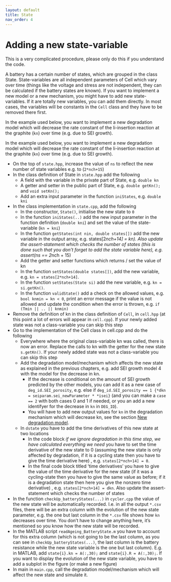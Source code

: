 ```yaml
---
layout: default
title: State
nav_order: 4
---
```



# Adding a new state-variable

This is a very complicated procedure, please only do this if you understand the code.

A battery has a certain number of states, which are grouped in the class State. State-variables are all independent parameters of Cell which vary over time (things like the voltage and stress are not independent, they can be calculated if the battery states are known). If you want to implement a new model or a new mechanism, you might have to add new state-variables. If it are totally new variables, you can add them directly. In most cases, the variables will be constants in the `Cell` class and they have to be removed there first.

In the example used below, you want to implement a new degradation model which will decrease the rate constant of the li-insertion reaction at the graphite (`kn`) over time (e.g. due to SEI growth).

In the example used below, you want to implement a new degradation model which will decrease the rate constant of the li-insertion reaction at the graphite (`kn`) over time (e.g. due to SEI growth).
- On the top of `state.hpp`, increase the value of `ns` to reflect the new number of state variables e.g. to (`2*nch+15`)
- In the class definition of State in `state.hpp` add the following
    - A field with the variable in the private part of State, e.g. `double kn`
    - A getter and setter in the public part of State, e.g. `double getKn();` and `void setKn();`
    - Add an extra input parameter in the function `iniStates`, e.g. `double kni`
- In the class implementation in `state.cpp`, add the following
    - In the constructor, `State()`, initialise the new state to `0`
    - In the function `iniStates(..)` add the new input parameter in the function definition (`double kni`) and set the value of the state-variable (`kn = kni`)
    - In the function `getStates(int nin, double states[])` add the new variable in the output array, e.g. states[2*nch+14] = kn). Also update the assert-statement which checks the number of states (this is done such that you don’t forget to add the state variable here), e.g. assert(ns == 2*nch + 15)
    - Add the getter and setter functions which returns / set the value of kn
    - In the function `setStates(double states[])`, add the new variable, e.g. `kn = states[2*nch+14]`.
    - In the function `setStates(State si)` add the new variable, e.g. `kn = si.getKn()`.
    - In the function `validState()` add a check on the allowed values, e.g. `bool knmin = kn < 0`, print an error message if the value is not allowed and update the condition when the error is thrown, e.g. `if (Tmin || .. || knmin)`
- Remove the definition of kn in the class definition of `Cell`, in `cell.hpp` (at this point a lot of errors will appear in `cell.cpp`). If your newly added state was not a class-variable you can skip this step
- Go to the implementation of the Cell class in cell.cpp and do the following
    - Everywhere where the original class-variable kn was called, there is now an error. Replace the calls to kn with the getter for the new state `s.getKn()`. If your newly added state was not a class-variable you can skip this step
    - Add the degradation model/mechanism which affects the new state as explained in the previous chapters, e.g. add SEI growth model 4 with the model for the decrease in kn.
        - If the decrease is conditional on the amount of SEI growth predicted by the other models, you can add it as a new case of `deg_id.SEI_porosity`, e.g. else if `deg_id.SEI_porosity == 1 {*dkn = seiparam.sei_newParameter * *isei}` (and you can make a `case == 2` with both cases 0 and 1 if needed, or you an add a new identifyer for the decrease in `kn` in `DEG_ID`).
        - You will have to add new output values for `kn` in the degradation mechanism which will decrease kn, see the section [New degradation model](../4_advanced/3_new_degradation.html).
    - In `dstate` you have to add the time derivatives of this new state at two locations
        - In the code block *if we ignore degradation in this time step, we have calculated everything we need* you have to set the time derivative of the new state to 0 (assuming the new state is only affected by degradation, if it is a cycling state then you have to give the time derivative here) , e.g. `states[2*nch+14] = 0`.
        - In the final code block titled ‘time derivatives’ you have to give the value of the time derivative for the new state (if it was a cycling-state then you have to give the same value as before; if it is a degradation state then here you give the nonzero time derivative) , e.g. `states[2*nch+14] = dkn`. Also update the assert-statement which checks the number of states
- In the function `checkUp_batteryStates(...)` in `cycler.cpp` the value of the new state will be automatically recorded. I.e. in all the output `*.csv` files, there will be an extra column with the evolution of the new state parameter, e.g. the one but last column in the `*.csv` file shows how `kn` decreases over time. You don’t have to change anything here, it’s mentioned so you know how the new state will be recorded.
- In the MATLAB script `readAgeing_BatteryState.m` you have to account for this extra column (which is not going to be the last column, as you can see in `checkUp_batteryStates(...)`, the last column is the battery resistance while the new state variable is the one but last column). E.g. in MATLAB, add `state{i}.kn = A(:,30);` and `state{i}.R = A(:,30);`. If you want to display the evolution of the new state variable, you have to add a subplot in the figure (or make a new figure)
- In main in `main.cpp`, call the degradation model/mechanism which will affect the new state and simulate it.
